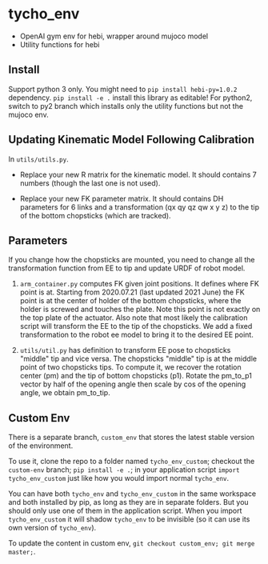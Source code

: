 # tycho_env

- OpenAI gym env for hebi, wrapper around mujoco model
- Utility functions for hebi

## Install
Support python 3 only.
You might need to `pip install hebi-py=1.0.2` dependency.
`pip install -e .` install this library as editable!
For python2, switch to py2 branch which installs only the utility functions but not the mujoco env.

## Updating Kinematic Model Following Calibration

In `utils/utils.py`.

- Replace your new R matrix for the kinematic model. It should contains 7 numbers (though the last one is not used).

- Replace your new FK parameter matrix. It should contains DH parameters for 6 links and a transformation (qx qy qz qw x y z) to the tip of the bottom chopsticks (which are tracked).

## Parameters

If you change how the chopsticks are mounted, you need to change all the transformation function from EE to tip and update URDF of robot model.

1. `arm_container.py` computes FK given joint positions. It defines where FK point is at. Starting from 2020.07.21 (last updated 2021 June) the FK point is at the center of holder of the bottom chopsticks, where the holder is screwed and touches the plate. Note this point is not exactly on the top plate of the actuator. Also note that most likely the calibration script will transform the EE to the tip of the chopsticks. We add a fixed transformation to the robot ee model to bring it to the desired EE point.

2. `utils/util.py` has definition to transform EE pose to chopsticks "middle" tip and vice versa. The chopsticks "middle" tip is at the middle point of two chopsticks tips. To compute it, we recover the rotation center (pm) and the tip of bottom chopsticks (p1). Rotate the pm_to_p1 vector by half of the opening angle then scale by cos of the opening angle, we obtain pm_to_tip.


## Custom Env

There is a separate branch, `custom_env` that stores the latest stable version of the environment.

To use it, clone the repo to a folder named `tycho_env_custom`; checkout the `custom-env` branch; `pip install -e .`; in your application script `import tycho_env_custom` just like how you would import normal `tycho_env`.

You can have both `tycho_env` and `tycho_env_custom` in the same workspace and both installed by pip, as long as they are in separate folders. But you should only use one of them in the application script. When you import `tycho_env_custom` it will shadow `tycho_env` to be invisible (so it can use its own version of `tycho_env`).

To update the content in custom env, `git checkout custom_env; git merge master;`. 